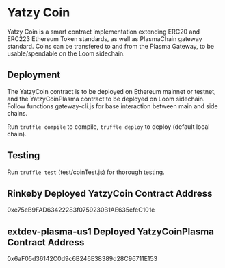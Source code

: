 # Yatzy Coin

Yatzy Coin is a smart contract implementation extending ERC20 and ERC223 Ethereum Token standards, as well as PlasmaChain gateway standard. Coins can be transfered to and from the Plasma Gateway, to be usable/spendable on the Loom sidechain. 

## Deployment

The YatzyCoin contract is to be deployed on Ethereum mainnet or testnet, and the YatzyCoinPlasma contract to be deployed on Loom sidechain. Follow functions gateway-cli.js for base interaction between main and side chains. 

Run `truffle compile` to compile, `truffle deploy` to deploy (default local chain).

## Testing 

Run `truffle test` (test/coinTest.js) for thorough testing.

## Rinkeby Deployed YatzyCoin Contract Address

0xe75eB9FAD63422283f0759230B1AE635efeC101e

## extdev-plasma-us1 Deployed YatzyCoinPlasma Contract Address

0x6aF05d36142C0d9c6B246E38389d28C96711E153